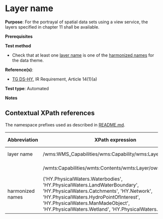 # Layer name

**Purpose**: For the portrayal of spatial data sets using a view service, the layers specified in chapter 11 shall be available.

**Prerequisites**

**Test method**

* Check that at least one [layer name](#name) is one of the [harmonized names](#names) for the data theme.

**Reference(s)**:

* [TG DS-HY](http://inspire.ec.europa.eu/id/ats/data-hy/3.1/hy-portrayal/README#ref_TG_DS_HY), IR Requirement, Article 14(1)(a)

**Test type**: Automated

**Notes**

## Contextual XPath references

The namespace prefixes used as described in [README.md](http://inspire.ec.europa.eu/id/ats/data-hy/3.1/hy-portrayal/README#namespaces).

Abbreviation                                     |  XPath expression												|  Parameter  value
------------------------------------------------ | ---------------------------------------------------------------	| ---------------------------------------------------------------
layer name <a name="name"></a> | /wms:WMS_Capabilities/wms:Capability/wms:Layer/wms:Name | ISO 19128
                                 | /wmts:Capabilities/wmts:Contents/wmts:Layer/ows:Identifier | WMTS 1.0.0
harmonized names <a name="names"></a> | ('HY.PhysicalWaters.Waterbodies', 'HY.PhysicalWaters.LandWaterBoundary', 'HY.PhysicalWaters.Catchments', 'HY.Network', 'HY.PhysicalWaters.HydroPointOfInterest', 'HY.PhysicalWaters.ManMadeObject', 'HY.PhysicalWaters.Wetland', 'HY.PhysicalWaters.Shore')
